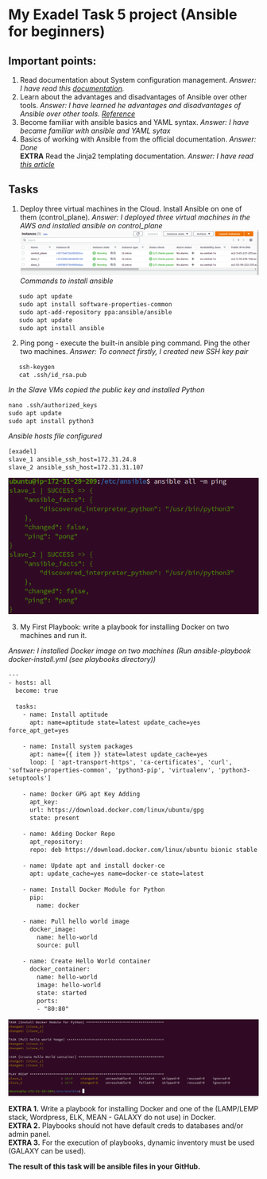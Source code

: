 My Exadel Task 5 project (Ansible for beginners)
======================================================

Important points:
------------------
1. Read documentation about System configuration management. *Answer: I have read this [documentation](https://www.atlassian.com/continuous-delivery/principles/configuration-management).*
2. Learn about the advantages and disadvantages of Ansible over other tools. *Answer: I have learned he advantages and disadvantages of Ansible over other tools. [Reference](https://www.whizlabs.com/blog/ansible-advantages-and-disadvantages/)*
3. Become familiar with ansible basics and YAML syntax. *Answer: I have became familiar with ansible and YAML sytax*
4. Basics of working with Ansible from the official documentation. *Answer: Done*  
**EXTRA** Read the Jinja2 templating documentation. *Answer: I have read [this article](https://ttl255.com/jinja2-tutorial-part-1-introduction-and-variable-substitution/)*

Tasks
---------------

1. Deploy three virtual machines in the Cloud. Install Ansible on one of them (control_plane). *Answer: I deployed three virtual machines in the AWS and installed ansible on control_plane<br> ![ansible](./images/1.png)* <br>
*Commands to install ansible*
```
   sudo apt update
   sudo apt install software-properties-common
   sudo apt-add-repository ppa:ansible/ansible
   sudo apt update
   sudo apt install ansible
```

2. Ping pong - execute the built-in ansible ping command. Ping the other two machines.
*Answer: To connect firstly, I created new SSH key pair*

```
   ssh-keygen
   cat .ssh/id_rsa.pub
```
*In the Slave VMs copied the public key and installed Python*

    nano .ssh/authorized_keys
    sudo apt update
    sudo apt install python3

*Ansible hosts file configured*

    [exadel]
    slave_1 ansible_ssh_host=172.31.24.8
    slave_2 ansible_ssh_host=172.31.31.107

![ansible](./images/2.png)

3. My First Playbook: write a playbook for installing Docker on two machines and run it.

*Answer: I installed Docker image on two machines (Run ansible-playbook docker-install.yml (see playbooks directory))*

```    
---
- hosts: all
  become: true

  tasks:
    - name: Install aptitude
      apt: name=aptitude state=latest update_cache=yes force_apt_get=yes

    - name: Install system packages
      apt: name={{ item }} state=latest update_cache=yes
      loop: [ 'apt-transport-https', 'ca-certificates', 'curl', 'software-properties-common', 'python3-pip', 'virtualenv', 'python3-setuptools']

    - name: Docker GPG apt Key Adding
      apt_key:
      url: https://download.docker.com/linux/ubuntu/gpg
      state: present

    - name: Adding Docker Repo
      apt_repository:
      repo: deb https://download.docker.com/linux/ubuntu bionic stable

    - name: Update apt and install docker-ce
      apt: update_cache=yes name=docker-ce state=latest

    - name: Install Docker Module for Python
      pip:
        name: docker

    - name: Pull hello world image
      docker_image:
        name: hello-world
        source: pull

    - name: Create Hello World container
      docker_container:
        name: hello-world
        image: hello-world
        state: started
        ports:
        - "80:80" 
```

![ansible](./images/3.png)

**EXTRA 1.** Write a playbook for installing Docker and one of the (LAMP/LEMP stack, Wordpress, ELK, MEAN - GALAXY do not use) in Docker.  
**EXTRA 2.** Playbooks should not have default creds to databases and/or admin panel.  
**EXTRA 3.** For the execution of playbooks, dynamic inventory must be used (GALAXY can be used).

**The result of this task will be ansible files in your GitHub.**
